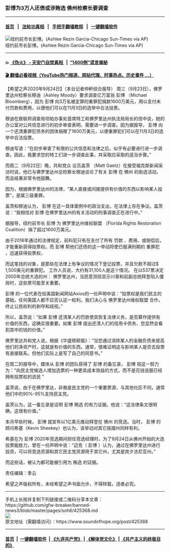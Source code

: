 ### 彭博为3万人还债或涉贿选 佛州检察长要调查
------------------------

#### [首页](https://github.com/gfw-breaker/banned-news3/blob/master/README.md) &nbsp;&nbsp;|&nbsp;&nbsp; [法轮功真相](https://github.com/begood0513/basic/blob/master/README.md)  &nbsp;&nbsp;|&nbsp;&nbsp; [手把手翻墙教程](https://github.com/gfw-breaker/guides/wiki)  &nbsp;&nbsp;|&nbsp;&nbsp; [一键翻墙软件](https://github.com/gfw-breaker/nogfw/blob/master/README.md)  



<div><img alt="纽约前市长彭博。(Ashlee Rezin Garcia-Chicago Sun-Times via AP) " src="https://img.soundofhope.org/2020-09/1600954191543.jpg"/>
<br/><figcaption class="caption">
 纽约前市长彭博。(Ashlee Rezin Garcia-Chicago Sun-Times via AP)
</figcaption></div><hr/>

#### 💥 [《伪火》 - 天安门自焚真相 ](http://158.247.195.190:10000/videos/blog/weihuo.html)&nbsp; |&nbsp; [“1400例”谎言揭秘  ](http://158.247.195.190:10000/videos/blog/jiexi1400.html)

#### [ 🎬  翻墙必看视频（YouTube热门频道、网站代理、时事热点、历史事件 ...）](https://github.com/gfw-breaker/links/blob/master/banned.md)

<div><div class="Content__Wrapper sc-1bvya0-0 grZQxZ">
 <p class="meta-top">
  <span class="meta">
   【希望之声2020年9月24日】（本台记者仲軒综合报导）
  </span>
  周三（9月23日），佛罗里达州检察长穆迪（Ashley Moody）要求调查亿万富翁
  <ok href="/term/118303">
   彭博
  </ok>
  （Michael Bloomberg），因为
  <ok href="/term/118303">
   彭博
  </ok>
  向3万名被定罪的重罪犯捐款1600万美元，用以支付未付罚款和费用，以便他们可以在11月3日的选举中合法投票。
 </p>
 <p>
  穆迪在致联邦调查局坦帕办事处首席特工和佛罗里达州执法局局长的信中说，她的办公室对公共信息进行的初步审查表明，需要进一步调查。因为据报导，
  <ok href="/term/118303">
   彭博
  </ok>
  向一个还清重罪犯债务的团体捐赠了1600万美元，以便重罪犯们可以在11月3日的选举中合法投票。
 </p>
 <div class="AD_Embed__Wrap-sc-1xslmin-0 igMuqX module desktop">
  <div>
  </div>
 </div>
 <p>
  穆迪写道：“在初步审查了有限的公共信息和法律之后，似乎有必要进行进一步调查。因此，我要求您的特工们进一步调查此事，并采取应采取的适当步骤。”
 </p>
 <p>
  而周二（9月22日）晚，共和党众
  <ok href="/term/383269">
   议员盖茨
  </ok>
  （Matt Gaetz）在接受福克斯新闻采访时说，他已与佛罗里达州总检察长穆迪谈论了有关
  <ok href="https://www.epochtimes.com/gb/tag/%E5%BD%AD%E5%8D%9A.html">
   彭博
  </ok>
  在
  <ok href="https://www.epochtimes.com/gb/tag/%E4%BD%9B%E5%B7%9E.html">
   佛州
  </ok>
  的助选活动，而且结果非常令他鼓舞。
 </p>
 <p>
  因为，根据佛罗里达州的法律，“某人直接或间接提供有价值的东西以影响某人投票”，是属三级重罪。
 </p>
 <p>
  盖茨和穆迪认为，
  <ok href="/term/118303">
   彭博
  </ok>
  在这一具体案例中的政治支出，在法律上存在争议。盖茨说：“我相信对
  <ok href="/term/118303">
   彭博
  </ok>
  在佛罗里达州的有关活动的刑事调查正在进行中。”
 </p>
 <p>
  据报导，纽约前市长
  <ok href="/term/118303">
   彭博
  </ok>
  为
  <ok href="/term/383272">
   佛罗里达州维权联盟
  </ok>
  （Florida Rights Restoration Coalition）捐了超过1600万美元。
 </p>
 <p>
  由于2018年通过的法律规定，前科犯只有在支付了所有
  <ok href="https://www.epochtimes.com/gb/tag/%E7%BD%9A%E6%AC%BE.html">
   罚款
  </ok>
  、费用、或赔偿后，才能重新获得投票权。而
  <ok href="/term/118303">
   彭博
  </ok>
  帮他们还债的这一举动将使已服满刑期的
  <ok href="https://www.epochtimes.com/gb/tag/%E9%87%8D%E7%BD%AA%E7%8A%AF.html">
   重罪犯
  </ok>
  ，迅速获得投票权。
 </p>
 <p>
  而这笔钱的对象，是那些在法律上有争议的情况下登记投票，并且欠款不超过$ 1,500美元的重罪犯。 工作人员说，大约有31,100人是这个情况。 在以537票决定2000年总统大选的州： 佛罗里达州，当民意测验显示川普和前副总统拜登陷入僵局时，这些票可能至关重要。
 </p>
 <p>
  <ok href="/term/118303">
   彭博
  </ok>
  的一位代表在给美国新闻网站Axios的一份声明中说：“投票权是我们民主的基础，任何美国人都不应否认这一权利。我们决心与
  <ok href="/term/383272">
   佛罗里达州维权联盟
  </ok>
  合作，终止公民权利的剥夺和歧视。”
 </p>
 <p>
  所以，盖茨说：“如果
  <ok href="/term/118303">
   彭博
  </ok>
  还清某人的罚款使其恢复法律义务，是否算作提供有价值的东西，这确实很重要。如果
  <ok href="/term/118303">
   彭博
  </ok>
  提出还清人们的信用卡债务，您显然会看到其中的钱的价值。”
 </p>
 <p>
  佛罗里达共和党人说，根据《华盛顿邮报》：“当您通过消除某人的金融负债来提高他们的净资产时，这就是有价值的东西。通常，很难证明这与影响某人是否去投票有直接联系。但他们实际上是写了自己的同意书。”
 </p>
 <p>
  在周二的报导中，媒体从
  <ok href="/term/118303">
   彭博
  </ok>
  的团队获得了
  <ok href="/term/118303">
   彭博
  </ok>
  的备忘录，
  <ok href="/term/118303">
   彭博
  </ok>
  视这一努力为：“向民主党候选人增加选票的一种更具成本效益的方式，而不是花钱说服已经拥有投票权的选民 ”
 </p>
 <p>
  盖茨说，由于在佛罗里达，非裔是民主党的一个重要票源，与其他社区不同，通常他们中的90%-95%支持民主党。
 </p>
 <p>
  盖茨认为，这一备忘录是证明
  <ok href="/term/118303">
   彭博
  </ok>
  <ok href="/term/12218">
   贿选
  </ok>
  的有力证据。他说：“这法律条文很明确，这很有价值。”
 </p>
 <p>
  本月早些时候，
  <ok href="/term/118303">
   彭博
  </ok>
  就宣布以1亿美元推动拜登在
  <ok href="https://www.epochtimes.com/gb/tag/%E4%BD%9B%E5%B7%9E.html">
   佛州
  </ok>
  的竞选。当时，
  <ok href="/term/118303">
   彭博
  </ok>
  的顾问希基（Kevin Sheekey）也认为，该举动对其它摇摆州同样有利。
 </p>
 <p>
  希基在为
  <ok href="/term/118303">
   彭博
  </ok>
  2020年竞选期间担任竞选经理时，为了9月24日从佛州开始的大选投票能胜力，曾在一份声明中说：“迈克（
  <ok href="/term/118303">
   彭博
  </ok>
  ）认为，通过在佛罗里达州进行投资，可以将竞选资源和其它民主党资源用于其它州，尤其是宾夕法尼亚州。”
 </p>
 <p>
  而这些话，被认为都可能被引用为
  <ok href="/term/12218">
   贿选
  </ok>
  的证据。
 </p>
 <p class="meta-btm">
  责任编辑：季云
 </p>
 <p class="meta-btm">
  希望之声版权所有，未经希望之声书面允许，不得转载，违者必究。
 </p>
</div>
</div>
<hr/>
手机上长按并复制下列链接或二维码分享本文章：<br/>
https://github.com/gfw-breaker/banned-news3/blob/master/pages/soh6/425368.md <br/>
<a href='https://github.com/gfw-breaker/banned-news3/blob/master/pages/soh6/425368.md'><img src='https://github.com/gfw-breaker/banned-news3/blob/master/pages/soh6/425368.md.png'/></a> <br/>
原文地址（需翻墙访问）：https://www.soundofhope.org/post/425368


------------------------
#### [首页](https://github.com/gfw-breaker/banned-news3/blob/master/README.md) &nbsp;|&nbsp; [一键翻墙软件](https://github.com/gfw-breaker/nogfw/blob/master/README.md) &nbsp;| [《九评共产党》](https://github.com/gfw-breaker/9ping.md/blob/master/README.md#九评之一评共产党是什么) | [《解体党文化》](https://github.com/gfw-breaker/jtdwh.md/blob/master/README.md) | [《共产主义的终极目的》](https://github.com/gfw-breaker/gczydzjmd.md/blob/master/README.md)


<img src='http://gfw-breaker.win/banned-news3/pages/soh6/425368.md' width='0px' height='0px'/>